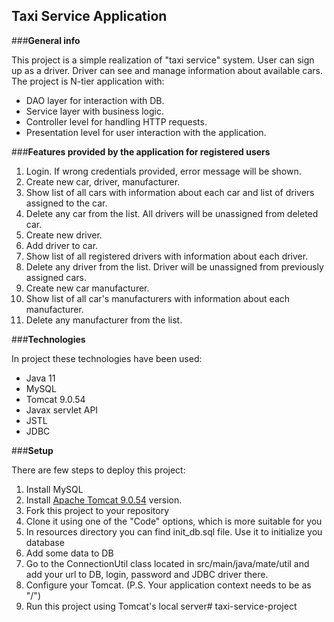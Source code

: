 ## **Taxi Service Application**

###**General info**

This project is a simple realization of "taxi service" system. User can sign up as a driver. Driver can see and manage information about available cars.
The project is N-tier application with:

* DAO layer for interaction with DB.
* Service layer with business logic.
* Controller level for handling HTTP requests.
* Presentation level for user interaction with the application.

###**Features provided by the application for registered users**

1. Login. If wrong credentials provided, error message will be shown.
2. Create new car, driver, manufacturer.
3. Show list of all cars with information about each car and list of drivers assigned to the car.
4. Delete any car from the list. All drivers will be unassigned from deleted car.
5. Create new driver.
6. Add driver to car.
7. Show list of all registered drivers with information about each driver.
8. Delete any driver from the list. Driver will be unassigned from previously assigned cars.
9. Create new car manufacturer.
10. Show list of all car's manufacturers with information about each manufacturer.
11. Delete any manufacturer from the list.

###**Technologies**

In project these technologies have been used:
* Java 11
* MySQL
* Tomcat 9.0.54
* Javax servlet API
* JSTL
* JDBC

###**Setup**

There are few steps to deploy this project:

1. Install MySQL
2. Install <a href="https://tomcat.apache.org/download-90.cgi">Apache Tomcat 9.0.54</a> version.
3. Fork this project to your repository
4. Clone it using one of the "Code" options, which is more suitable for you
5. In resources directory you can find init_db.sql file. Use it to initialize you database
6. Add some data to DB
7. Go to the ConnectionUtil class located in src/main/java/mate/util and add your url to DB, login, password and JDBC driver there.
8. Configure your Tomcat. (P.S. Your application context needs to be as "/")
9. Run this project using Tomcat's local server# taxi-service-project
